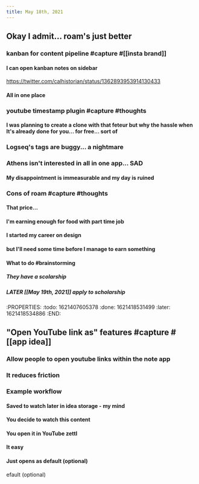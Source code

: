 ```yaml
---
title: May 18th, 2021
---
```

## Okay I admit... roam's just better
### kanban for content pipeline #capture #[[insta brand]]
#### I can open kanban notes on sidebar
https://twitter.com/calhistorian/status/1362893953914130433
#### All in one place
### youtube timestamp plugin #capture #thoughts
#### I was planning to create a clone with that feteur but why the hassle when It's already done for you... for free... sort of
### Logseq's tags are buggy... a nightmare
### Athens isn't interested in all in one app... SAD
#### My disappointment is immeasurable and my day is ruined
### Cons of roam #capture #thoughts
#### That price...
#### I'm earning enough for food with part time job
#### I started my career on design
#### but I'll need some time before I manage to earn something
#### What to do #brainstorming
##### They have a scolarship
##### LATER [[May 19th, 2021]] apply to scholarship
:PROPERTIES:
:todo: 1621407605378
:done: 1621418531499
:later: 1621418534886
:END:
## "Open YouTube link as" features #capture #[[app idea]]
### Allow people to open youtube links within the note app
### It reduces friction
### Example workflow
#### Saved to watch later in idea storage - my mind
#### You decide to watch this content
#### You open it in YouTube zettl
#### It easy
#### Just opens as default (optional)
efault (optional)

